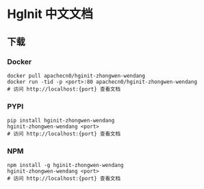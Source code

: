 # HgInit 中文文档

## 下载

### Docker

```
docker pull apachecn0/hginit-zhongwen-wendang
docker run -tid -p <port>:80 apachecn0/hginit-zhongwen-wendang
# 访问 http://localhost:{port} 查看文档
```

### PYPI

```
pip install hginit-zhongwen-wendang
hginit-zhongwen-wendang <port>
# 访问 http://localhost:{port} 查看文档
```

### NPM

```
npm install -g hginit-zhongwen-wendang
hginit-zhongwen-wendang <port>
# 访问 http://localhost:{port} 查看文档
```